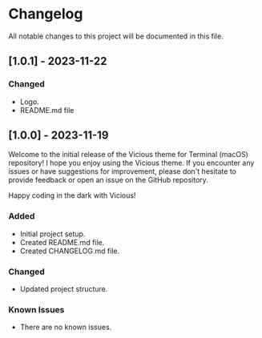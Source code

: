 # Changelog

All notable changes to this project will be documented in this file.

## [1.0.1] - 2023-11-22

### Changed

- Logo.
- README.md file

## [1.0.0] - 2023-11-19

Welcome to the initial release of the Vicious theme for Terminal (macOS) repository! I hope you enjoy using the Vicious theme. If you encounter any issues or have suggestions for improvement, please don't hesitate to provide feedback or open an issue on the GitHub repository.

Happy coding in the dark with Vicious!

### Added

- Initial project setup.
- Created README.md file.
- Created CHANGELOG.md file.

### Changed

- Updated project structure.

### Known Issues

- There are no known issues.

<!------------------------------------------------------------------

### Fixed
### Improved
### Removed

\*\* ----------------------------------------------------------------->
